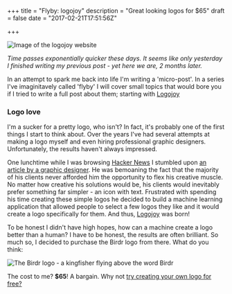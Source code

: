 +++
title = "Flyby: logojoy"
description = "Great looking logos for $65"
draft = false
date = "2017-02-21T17:51:56Z"

+++

![Image of the logojoy website](/images/post/logojoy.png)

*Time passes exponentially quicker these days. It seems like only yesterday I finished writing my previous post - yet here we are, 2 months later.*

In an attempt to spark me back into life I'm writing a 'micro-post'. In a series I've imaginitavely called 'flyby' I will cover small topics that would bore you if I tried to write a full post about them; starting with [Logojoy](https://www.logojoy.com/)

### Logo love

I'm a sucker for a pretty logo, who isn't? In fact, it's probably one of the first things I start to think about. Over the years I've had several attempts at making a logo myself and even hiring professional graphic designers. Unfortunately, the results haven't always impressed.

One lunchtime while I was browsing [Hacker News](https://news.ycombinator.com/news) I stumbled upon [an article by a graphic designer](https://www.indiehackers.com/businesses/logojoy). He was bemoaning the fact that the majority of his clients never afforded him the opportunity to flex his creative muscle. No matter how creative his solutions would be, his clients would inevitably prefer something far simpler - an icon with text. Frustrated with spending his time creating these simple logos he decided to build a machine learning application that allowed people to select a few logos they like and it would create a logo specifically for them. And thus, [Logojoy](https://www.logojoy.com/) was born!

To be honest I didn't have high hopes, how can a machine create a logo better than a human? I have to be honest, the results are often brilliant. So much so, I decided to purchase the Birdr logo from there. What do you think:

![The Birdr logo - a kingfisher flying above the word Birdr](/images/logo@2x.png)

The cost to me? **$65**! A bargain. Why not [try creating your own logo for free?](https://www.logojoy.com/app.php)
